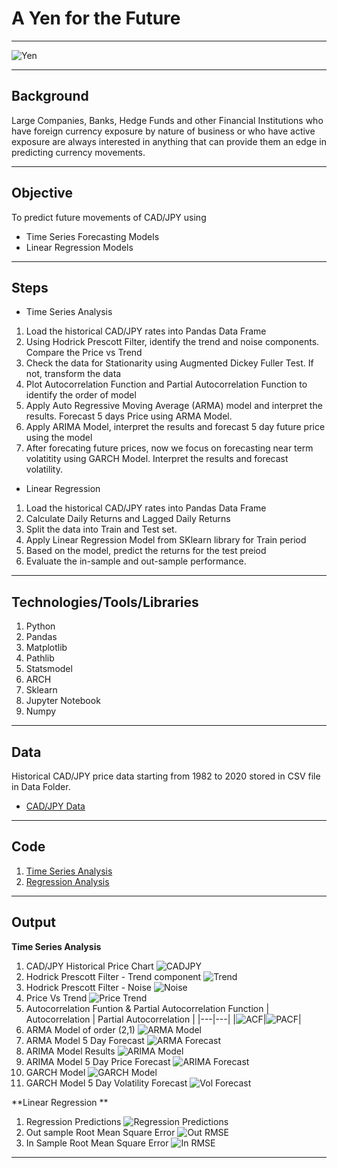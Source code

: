 # **A Yen for the Future**
---
![Yen](Images/Yen.png)

---
## **Background**
Large Companies, Banks, Hedge Funds and other Financial Institutions who have foreign currency exposure by nature of business or who have active exposure are always interested in anything that can provide them an edge in predicting currency movements. 

---
## **Objective**
To predict future movements of CAD/JPY using
* Time Series Forecasting Models
* Linear Regression Models

---
## **Steps**

* Time Series Analysis
1. Load the historical CAD/JPY rates into Pandas Data Frame
2. Using Hodrick Prescott Filter, identify the trend and noise components. Compare the Price vs Trend 
3. Check the data for Stationarity using Augmented Dickey Fuller Test. If not, transform the data 
4. Plot Autocorrelation Function and Partial Autocorrelation Function to identify the order of model 
5. Apply Auto Regressive Moving Average (ARMA) model and interpret the results. Forecast 5 days Price using ARMA Model.
6. Apply ARIMA Model, interpret the results and forecast 5 day future price using the model
7. After forecating future prices, now we focus on forecasting near term volatitity using GARCH Model. Interpret the results and forecast volatility.


* Linear Regression 
1. Load the historical CAD/JPY rates into Pandas Data Frame
2. Calculate Daily Returns and Lagged Daily Returns
3. Split the data into Train and Test set.
4. Apply Linear Regression Model from SKlearn library for Train period
5. Based on the model, predict the returns for the test preiod
6. Evaluate the in-sample and out-sample performance.


---
## **Technologies/Tools/Libraries**

1. Python
2. Pandas
3. Matplotlib
4. Pathlib
5. Statsmodel
6. ARCH
7. Sklearn
8. Jupyter Notebook
9. Numpy

---
## **Data**

Historical CAD/JPY price data starting from 1982 to 2020 stored in CSV file in Data Folder.
* [CAD/JPY Data](Data/cad_jpy.csv)

---
## **Code**
1. [Time Series Analysis](time_series_analysis.ipynb)
2. [Regression Analysis](regression_analysis.ipynb)

---
## **Output**

**Time Series Analysis**

1. CAD/JPY Historical Price Chart
   ![CADJPY](Output/CADJPY.png)
2. Hodrick Prescott Filter - Trend component
   ![Trend](Output/HP_Trend.png)
3. Hodrick Prescott Filter - Noise
   ![Noise](Output/Noise.png)
4. Price Vs Trend
   ![Price Trend](Output/PriceTrend.png)
5. Autocorrelation Funtion & Partial Autocorrelation Function
   | Autocorrelation | Partial Autocorrelation |
   |---|---|
   |![ACF](Output/ACF.png)|![PACF](Output/PACF.png)|
6. ARMA Model of order (2,1)
   ![ARMA Model](Output/ARMA_Model.png)
7. ARMA Model 5 Day Forecast
   ![ARMA Forecast](Output/ARMA_Forecast.png)
8. ARIMA Model Results
   ![ARIMA Model](Output/ARIMA_Model.png)
9. ARIMA Model 5 Day Price Forecast
    ![ARIMA Forecast](Output/ARIMA_forecast.png)
10. GARCH Model 
    ![GARCH Model](Output/GARCH_Model.png)
11. GARCH Model 5 Day Volatility Forecast
    ![Vol Forecast](Output/Vol_forecast.png)

**Linear Regression **
1. Regression Predictions 
   ![Regression Predictions](Output/Regression_predictions.png)
2. Out sample Root Mean Square Error
   ![Out RMSE](Output/outsample.png)
3. In Sample Root Mean Square Error
   ![In RMSE](Output/insample.png)


---

